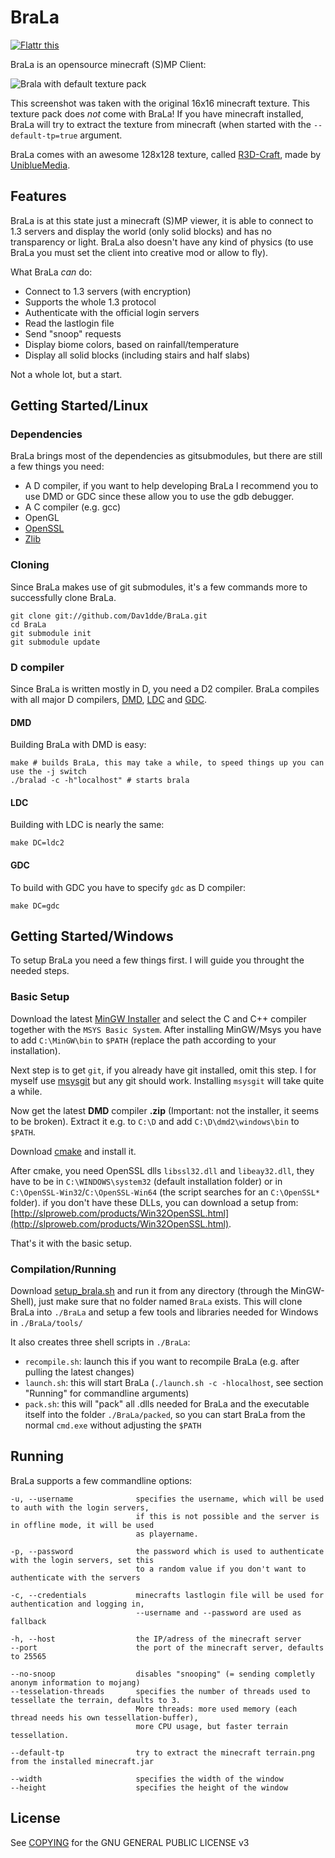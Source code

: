 BraLa
=====

[![Flattr this](http://api.flattr.com/button/flattr-badge-large.png)](http://flattr.com/thing/854394/Dav1ddeBraLa-on-GitHub)

BraLa is an opensource minecraft (S)MP Client:

![Brala with default texture pack](https://raw.github.com/wiki/Dav1dde/BraLa/screenshots/brala_02.png)

This screenshot was taken with the original 16x16 minecraft texture. This texture pack does *not* come with BraLa!
If you have minecraft installed, BraLa will try to extract the texture from minecraft
(when started with the `--default-tp=true` argument.

BraLa comes with an awesome 128x128 texture, called [R3D-Craft](http://www.minecraftforum.net/topic/1182714-13112),
made by [UniblueMedia](http://www.youtube.com/user/UniblueMedia).

## Features ##

BraLa is at this state just a minecraft (S)MP viewer, it is able to connect to 1.3 servers
and display the world (only solid blocks) and has no transparency or light.
BraLa also doesn't have any kind of physics (to use BraLa you must set the client into
creative mod or allow to fly).

What BraLa *can* do:
* Connect to 1.3 servers (with encryption)
* Supports the whole 1.3 protocol
* Authenticate with the official login servers
* Read the lastlogin file
* Send "snoop" requests
* Display biome colors, based on rainfall/temperature
* Display all solid blocks (including stairs and half slabs)

Not a whole lot, but a start.


## Getting Started/Linux ##

### Dependencies ###

BraLa brings most of the dependencies as gitsubmodules, but there are still a few things you need:
* A D compiler, if you want to help developing BraLa I recommend you to use DMD or GDC since these allow
you to use the gdb debugger.
* A C compiler (e.g. gcc)
* OpenGL
* [OpenSSL](http://www.openssl.org/)
* [Zlib](http://www.zlib.net/)

### Cloning ###

Since BraLa makes use of git submodules, it's a few commands more to successfully clone BraLa.

```
git clone git://github.com/Dav1dde/BraLa.git
cd BraLa
git submodule init
git submodule update
```

### D compiler ###

Since BraLa is written mostly in D, you need a D2 compiler. BraLa compiles with all major D compilers,
[DMD](http://dlang.org/download.html), [LDC](https://github.com/ldc-developers/ldc) and 
[GDC](https://github.com/D-Programming-GDC/GDC).

#### DMD ####

Building BraLa with DMD is easy:

```
make # builds BraLa, this may take a while, to speed things up you can use the -j switch
./bralad -c -h"localhost" # starts brala
```

#### LDC ####

Building with LDC is nearly the same:

```
make DC=ldc2
```

#### GDC ####

To build with GDC you have to specify `gdc` as D compiler:

```
make DC=gdc
```

## Getting Started/Windows ##

To setup BraLa you need a few things first. I will guide you throught the needed steps.

### Basic Setup ###

Download the latest [MinGW Installer](http://sourceforge.net/projects/mingw/files/Installer/mingw-get-inst/) and
select the C and C++ compiler together with the `MSYS Basic System`. After installing MinGW/Msys you have to add
`C:\MinGW\bin` to `$PATH` (replace the path according to your installation).

Next step is to get `git`, if you already have git installed, omit this step. I for myself use
[msysgit](http://code.google.com/p/msysgit/) but any git should work. Installing `msysgit` will take quite a while.

Now get the latest **DMD** compiler **.zip** (Important: not the installer, it seems to be broken). Extract it e.g.
to `C:\D` and add `C:\D\dmd2\windows\bin` to `$PATH`.

Download [cmake](http://www.cmake.org/cmake/resources/software.html) and install it.

After cmake, you need OpenSSL dlls `libssl32.dll` and `libeay32.dll`, they have to be in `C:\WINDOWS\system32` (default
installation folder) or in `C:\OpenSSL-Win32`/`C:\OpenSSL-Win64` (the script searches for an `C:\OpenSSL*` folder).
if you don't have these DLLs, you can download a setup from:
[http://slproweb.com/products/Win32OpenSSL.html](http://slproweb.com/products/Win32OpenSSL.html).

That's it with the basic setup.

### Compilation/Running ###

Download [setup_brala.sh](https://github.com/Dav1dde/BraLa/blob/master/setup_brala.sh) and run it from any directory
(through the MinGW-Shell), just make sure that no folder named `BraLa` exists. This will clone BraLa into `./BraLa`
and setup a few tools and libraries needed for Windows in `./BraLa/tools/`

It also creates three shell scripts in `./BraLa`:

* `recompile.sh`: launch this if you want to recompile BraLa (e.g. after pulling the latest changes)
* `launch.sh`: this will start BraLa (`./launch.sh -c -hlocalhost`, see section "Running" for commandline arguments)
* `pack.sh`: this will "pack" all .dlls needed for BraLa and the executable itself into the folder `./BraLa/packed`, so
you can start BraLa from the normal `cmd.exe` without adjusting the `$PATH`


## Running ##

BraLa supports a few commandline options:

```
-u, --username              specifies the username, which will be used to auth with the login servers,
                            if this is not possible and the server is in offline mode, it will be used
                            as playername.

-p, --password              the password which is used to authenticate with the login servers, set this
                            to a random value if you don't want to authenticate with the servers

-c, --credentials           minecrafts lastlogin file will be used for authentication and logging in,
                            --username and --password are used as fallback

-h, --host                  the IP/adress of the minecraft server
--port                      the port of the minecraft server, defaults to 25565

--no-snoop                  disables "snooping" (= sending completly anonym information to mojang)
--tesselation-threads       specifies the number of threads used to tessellate the terrain, defaults to 3.
                            More threads: more used memory (each thread needs his own tessellation-buffer),
                            more CPU usage, but faster terrain tessellation.

--default-tp                try to extract the minecraft terrain.png from the installed minecraft.jar
                        
--width                     specifies the width of the window
--height                    specifies the height of the window
```

## License ##

See [COPYING](https://github.com/Dav1dde/BraLa/blob/master/COPYING) for the GNU GENERAL PUBLIC LICENSE v3